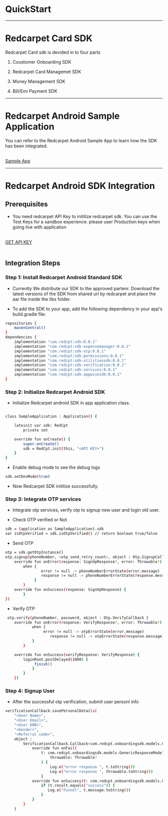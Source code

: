 # **QuickStart**

---

# **Redcarpet Card SDK**

Redcarpet Card sdk is devided in to four parts

1. Coustomer Onboarding SDK

2. Redcarpet Card Managemet SDK

3. Money Management SDK

4. Bill/Emi Payment SDK

---

# **Redcarpet Android Sample Application**

You can refer to the Redcarpet Android Sample App to learn how the SDK has been integrated.
&nbsp;  
&nbsp;  

[Sample App](https://github.com/RedCarpetUp/redcarpet-card-sdk-sample-app)

---

# **Redcarpet Android SDK Integration**

## Prerequisites

- You need redcarpet API Key to initilize redcarpet sdk. You can use the Test Keys for a sandbox experience. please user Production keys when going live with application
&nbsp;  
&nbsp;  

[GET API KEY](/sdk#demo)
&nbsp;  
&nbsp;  
## Integration Steps

### Step 1: Install Redcarpet Android Standard SDK

- Currently We distribute our SDK to the approved partenr. Download the latest versions of the SDK from shared url by redcarpet and place the aar file inside the libs folder.

- To add the SDK to your app, add the following dependency in your app's build.gradle file:

```sh
repositories {
    mavenCentral()
}
dependencies {
    implementation "com.redcpt:sdk:0.0.1"
    implementation "com.redcpt:sdk-expensemanager:0.0.1"
    implementation "com.redcpt:sdk-otp:0.0.1"
    implementation "com.redcpt:sdk-permissions:0.0.1"
    implementation "com.redcpt:sdk-utilitiessdk:0.0.1"
    implementation "com.redcpt:sdk-verification:0.0.1"
    implementation "com.redcpt:sdk-services:0.0.1"
    implementation "com.redcpt:sdk-appwisesdk:0.0.1"
}
```

### Step 2: Initialize Redcarpet Android SDK

- Initialize Redcarpet android SDK in app application class.

```sh

class SampleApplication : Application() {

    lateinit var sdk: RedCpt
        private set

    override fun onCreate() {
        super.onCreate()
        sdk = RedCpt.init(this, "<API KEY>")
    }
}

```

- Enable debug mode to see the debug logs

```sh
sdk.setDevMode(true)
```

- Now Redcarpet SDK initilize successfully.

### Step 3: Integrate OTP services

- Integrate otp services, verify otp to signup new user and login old user.

- Check OTP verified or Not

```sh
sdk = (application as SampleApplication).sdk
var isOtpVerified = sdk.isOtpVerified() // return boolean true/false
```

- Send OTP

```sh
otp = sdk.getOtpInstance()
otp.signup(phoneNumber, <otp_send_retry_count>, object : Otp.SignupCallback {
    override fun onError(response: SignUpResponse?, error: Throwable?) {
        when {
                error != null -> phoneNumberErrorState(error.message)
                response != null -> phoneNumberErrorState(response.message)
             }
        }
    override fun onSuccess(response: SignUpResponse) {
        }
})
```

- Verify OTP

```sh
 otp.verify(phoneNumber, password, object : Otp.VerifyCallback {
    override fun onError(response: VerifyResponse?, error: Throwable?) {
            when {
                 error != null -> otpErrorState(error.message)
                    response != null -> otpErrorState(response.message)
            }
        }

    override fun onSuccess(verifyResponse: VerifyResponse) {
        loginRoot.postDelayed(1000) {
             finish()
            }
        }
    })
```

### Step 4: Signup User

- After the successful otp verification, submit user personl info

```sh
verificationCallback.savePersonalDetails(
    "<User Name>",
    "<User Email>",
    "<User DOB>",
    "<Gender>",
    "<Referral code>",
    object :
        VerificationCallback.Callback<com.redcpt.onboardingsdk.models.GenericResponseModel> {
            override fun onFail(
                t: com.redcpt.onboardingsdk.models.GenericResponseModel?,
                    throwable: Throwable?
                ) {
                    Log.e("error response ", t.toString())
                    Log.e("error response ", throwable.toString())
                }
            override fun onSuccess(t: com.redcpt.onboardingsdk.models.GenericResponseModel) {
                if (t.result.equals("success")) {
                   Log.e("Funnel", t.message.toString())
                }
            }
        }
    )
```
